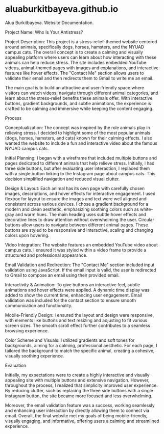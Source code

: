 # aluaburkitbayeva.github.io
Alua Burkitbayeva. Website Documentation.

Project Name: Who Is Your Antistress?

Project Description: This project is a stress-relief-themed website centered around animals, specifically dogs, horses, hamsters, and the NYUAD campus cats. The overall concept is to create a calming and visually appealing platform where users can learn about how interacting with these animals can help reduce stress. The site includes embedded YouTube videos, animal-themed pages with images and explanations, and interactive features like hover effects. The "Contact Me" section allows users to validate their email and then redirects them to Gmail to write me an email.

The main goal is to build an attractive and user-friendly space where visitors can watch videos, navigate through different animal categories, and learn about the stress-relief benefits these animals offer. With interactive buttons, gradient backgrounds, and subtle animations, the experience is crafted to be calming and immersive while keeping the content engaging.

Process

Conceptualization: The concept was inspired by the role animals play in relieving stress. I decided to highlight some of the most popular animals (dogs, horses, hamsters, and cats) known for their calming effects. I also wanted the website to include a fun and interactive video about the famous NYUAD campus cats.

Initial Planning: I began with a wireframe that included multiple buttons and pages dedicated to different animals that help relieve stress. Initially, I had three side buttons, but after evaluating user interaction, I replaced them with a single button linking to the Instagram page about campus cats. This decision simplified navigation and reduced visual clutter.

Design & Layout: Each animal has its own page with carefully chosen images, descriptions, and hover effects for interactive engagement. I used flexbox for layout to ensure the images and text were well aligned and consistent across various devices.
I chose a gradient background for a modern and clean aesthetic, emphasizing soothing colors such as white-gray and warm hues.
The main heading uses subtle hover effects and decorative lines to draw attention without overwhelming the user.
Circular buttons allow users to navigate between different animal pages. These buttons are styled to be responsive and interactive, scaling and changing colors upon hovering.

Video Integration: The website features an embedded YouTube video about campus cats. I ensured it was styled within a video frame to provide a structured and professional appearance.

Email Validation and Redirection: The "Contact Me" section included input validation using JavaScript. If the email input is valid, the user is redirected to Gmail to compose an email using their provided email.

Interactivity & Animation: To give buttons an interactive feel, subtle animations and hover effects were applied. A dynamic time display was added to show the current time, enhancing user engagement. Email validation was included for the contact section to ensure smooth communication and functionality. 

Mobile-Friendly Design: I ensured the layout and design were responsive, with elements like buttons and text resizing and adjusting to fit various screen sizes. The smooth scroll effect further contributes to a seamless browsing experience.

Color Scheme and Visuals: I utilized gradients and soft tones for backgrounds, aiming for a calming, professional aesthetic. For each page, I tailored the background to match the specific animal, creating a cohesive, visually soothing experience.

Evaluation 

Initially, my expectations were to create a highly interactive and visually appealing site with multiple buttons and extensive navigation. However, throughout the process, I realized that simplicity improved user experience. By reducing clutter, such as replacing the three side buttons with a single Instagram button, the site became more focused and less overwhelming.

Moreover, the email validation feature was a success, working seamlessly and enhancing user interaction by directly allowing them to connect via email. Overall, the final website met my goals of being mobile-friendly, visually engaging, and informative, offering users a calming and streamlined experience.
